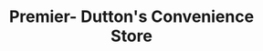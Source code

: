 ---
title: "Premier- Dutton's Convenience Store"
url: /barrow-in-furness/premier-duttons-convenience-store/
shop: convenience
---